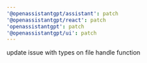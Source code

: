 ```yaml
---
'@openassistantgpt/assistant': patch
'@openassistantgpt/react': patch
'openassistantgpt': patch
'@openassistantgpt/ui': patch
---
```


update issue with types on file handle function
